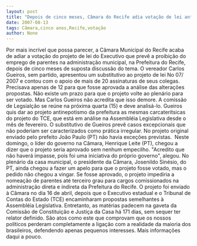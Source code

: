 ```yaml
---
layout: post
title: "Depois de cinco meses, Câmara do Recife adia votação de lei antinepotismo"
date: 2007-08-13
tags: Câmara,cinco anos,Recife,votação
author: None
---
```

Por mais incr&iacute;vel que possa parecer, a C&acirc;mara Municipal do Recife acaba de adiar a vota&ccedil;&atilde;o do projeto de lei do Executivo que prev&ecirc; a proibi&ccedil;&atilde;o do emprego de parentes na administra&ccedil;&atilde;o municipal, na Prefeitura do Recife, depois de cinco meses de suposta discuss&atilde;o do tema.
O vereador Carlos Gueiros, sem partido, apresentou um substitutivo ao projeto de lei No 07/ 2007 e&nbsp;contou com&nbsp;o apoio de mais de 20 assinaturas de seus colegas. Precisava apenas de 12 para que fosse aprovada a an&aacute;lise das altera&ccedil;&otilde;es propostas. 
N&atilde;o existe um prazo para que o projeto volte ao plen&aacute;rio para ser votado. Mas Carlos Gueiros n&atilde;o acredita que isso demore.&nbsp;A comiss&atilde;o de Legsial&ccedil;&atilde;o se re&uacute;ne na pr&oacute;xima quarta (15) e deve analis&aacute;-lo.
Gueiros quis dar ao projeto antinepotismo da prefeitura as mesmas carcater&iacute;tsicas do projeto do TCE,&nbsp;que est&aacute;&nbsp;em an&aacute;lise na Assembl&eacute;ia Legislativa desde o m&ecirc;s de fevereiro. O substitutivo de Gueiros&nbsp;prev&ecirc; casos&nbsp;excepcionais&nbsp;que n&atilde;o poderiam ser caracterizados como pr&aacute;tica irregular.&nbsp;No&nbsp;projeto original enviado pelo prefeito Jo&atilde;o Paulo (PT) n&atilde;o havia exce&ccedil;&otilde;es previstas.&nbsp;
Neste domingo, o l&iacute;der do governo na C&acirc;mara, Henrique Leite (PT), chegou a dizer que o projeto seria aprovado sem nenhum empecilho. &quot;Acredito que n&atilde;o haver&aacute; impasse, pois foi uma iniciativa do pr&oacute;prio governo&quot;, alegou. 
No plen&aacute;rio da casa municipal, o presidente da C&acirc;mara, Josenildo Sin&eacute;sio, do PT, ainda chegou a fazer um apelo para que o projeto fosse votado, mas o pedido n&atilde;o chegou a vingar.
Se fosse aprovado, o projeto impediria a nomea&ccedil;&atilde;o de parentes at&eacute; terceiro grau para cargos comissionados na administra&ccedil;&atilde;o direta e indireta da Prefeitura do Recife. O projeto foi enviado &agrave; C&acirc;mara no dia 16 de abril, depois que o Executivo estadual e o Tribunal de Contas do Estado (TCE) encaminharam propostas semelhantes &agrave; Assembl&eacute;ia Legislativa. Entretanto, as mat&eacute;rias padecem na gaveta da Comiss&atilde;o de Constitui&ccedil;&atilde;o e Justi&ccedil;a da Casa h&aacute; 171 dias, sem sequer ter relator definido.
S&atilde;o atos como este que comprovam que os nossos pol&iacute;ticos perderam completamente a liga&ccedil;&atilde;o com a realidade da maioria dos brasileiros, defendendo apenas pequenos interesses.
Mais informa&ccedil;&otilde;es daqui a pouco. 